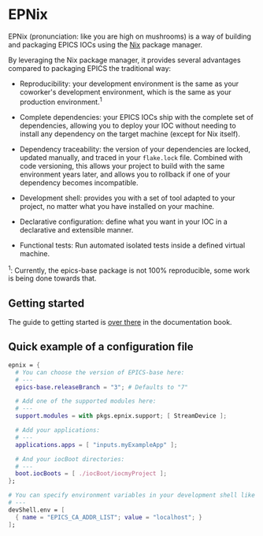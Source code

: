 # EPNix

EPNix (pronunciation: like you are high on mushrooms) is a way of building and
packaging EPICS IOCs using the [Nix] package manager.

By leveraging the Nix package manager, it provides several advantages compared
to packaging EPICS the traditional way:

- Reproducibility: your development environment is the same as your coworker's
  development environment, which is the same as your production
  environment.<sup>1</sup>

- Complete dependencies: your EPICS IOCs ship with the complete set of
  dependencies, allowing you to deploy your IOC without needing to install any
  dependency on the target machine (except for Nix itself).

- Dependency traceability: the version of your dependencies are locked, updated
  manually, and traced in your `flake.lock` file. Combined with code
  versioning, this allows your project to build with the same environment years
  later, and allows you to rollback if one of your dependency becomes
  incompatible.

- Development shell: provides you with a set of tool adapted to your project,
  no matter what you have installed on your machine.

- Declarative configuration: define what you want in your IOC in a declarative
  and extensible manner.

- Functional tests: Run automated isolated tests inside a defined virtual
  machine.

<sup>1</sup>: Currently, the epics-base package is not 100% reproducible, some
work is being done towards that.

[Nix]: <https://nixos.org/guides/how-nix-works.html>

## Getting started

The guide to getting started is [over there](./doc/src/getting-started.md) in
the documentation book.

## Quick example of a configuration file

```nix
epnix = {
  # You can choose the version of EPICS-base here:
  # ---
  epics-base.releaseBranch = "3"; # Defaults to "7"

  # Add one of the supported modules here:
  # ---
  support.modules = with pkgs.epnix.support; [ StreamDevice ];

  # Add your applications:
  # ---
  applications.apps = [ "inputs.myExampleApp" ];

  # And your iocBoot directories:
  # ---
  boot.iocBoots = [ ./iocBoot/iocmyProject ];
};

# You can specify environment variables in your development shell like this:
# ---
devShell.env = [
  { name = "EPICS_CA_ADDR_LIST"; value = "localhost"; }
];
```
